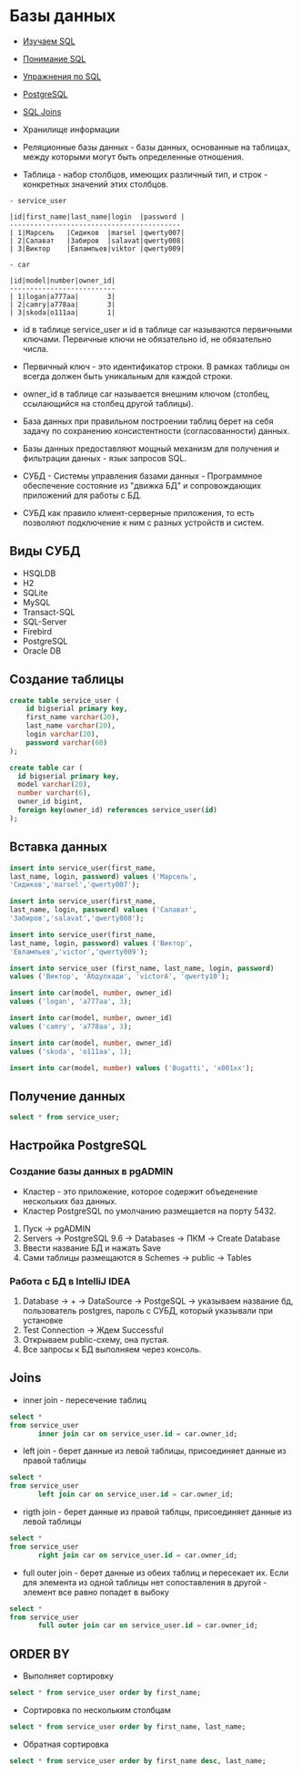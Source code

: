 # Базы данных

* [Изучаем SQL](https://edu.tatar.ru/upload/images/files/Линн%20Бейли%20-%20Изучаем%20SQL.pdf)

* [Понимание SQL](http://specfx.narod.ru/books/SQL_M_Gruber.pdf)

* [Упражнения по SQL](http://www.sql-ex.ru/?Lang=0)

* [PostgreSQL](https://www.enterprisedb.com/downloads/postgres-postgresql-downloads)

* [SQL Joins](https://www.w3schools.com/sql/sql_join.asp)

* Хранилище информации

* Реляционные базы данных - базы данных, основанные на таблицах, между которыми могут быть определенные отношения.

* Таблица - набор столбцов, имеющих различный тип, и строк - конкретных значений этих столбцов.

```
- service_user

|id|first_name|last_name|login  |password |
------------------------------------------
| 1|Марсель   |Сидиков  |marsel |qwerty007|
| 2|Салават   |Забиров  |salavat|qwerty008|
| 3|Виктор    |Евлампьев|viktor |qwerty009|

- car

|id|model|number|owner_id|
--------------------------
| 1|logan|a777aa|       3|
| 2|camry|a778aa|       3|
| 3|skoda|o111aa|       1|
```

* id в таблице service_user и id в таблице car называются первичными ключами. Первичные ключи не обязательно id, не обязательно числа.

* Первичный ключ - это идентификатор строки. В рамках таблицы он всегда должен быть уникальным для каждой строки.

* owner_id в таблице car называется внешним ключом (столбец, ссылающийся на столбец другой таблицы).

* База данных при правильном построении таблиц берет на себя задачу по сохранению консистентности (согласованности) данных.

* Базы данных предоставляют мощный механизм для получения и фильтрации данных - язык запросов SQL.

* СУБД - Системы управления базами данных - Программное обеспечение состояние из "движка БД" и сопровождающих приложений для работы с БД.

* СУБД как правило клиент-серверные приложения, то есть позволяют подключение к ним с разных устройств и систем.

## Виды СУБД

* HSQLDB
* H2
* SQLite
* MySQL
* Transact-SQL
* SQL-Server
* Firebird
* PostgreSQL
* Oracle DB

## Создание таблицы

```SQL
create table service_user (
	id bigserial primary key,
	first_name varchar(20),
	last_name varchar(20),
	login varchar(20),
	password varchar(60)
);

create table car (
  id bigserial primary key,
  model varchar(20),
  number varchar(6),
  owner_id bigint,
  foreign key(owner_id) references service_user(id)
);
```

## Вставка данных

```SQL
insert into service_user(first_name,
last_name, login, password) values ('Марсель',
'Сидиков','marsel','qwerty007');

insert into service_user(first_name,
last_name, login, password) values ('Салават',
'Забиров','salavat','qwerty008');

insert into service_user(first_name,
last_name, login, password) values ('Виктор',
'Евлампьев','victor','qwerty009');

insert into service_user (first_name, last_name, login, password)
values ('Виктор', 'Абдулхади', 'victorA', 'qwerty10');

insert into car(model, number, owner_id)
values ('logan', 'a777aa', 3);

insert into car(model, number, owner_id)
values ('camry', 'a778aa', 3);

insert into car(model, number, owner_id)
values ('skoda', 'o111aa', 1);

insert into car(model, number) values ('Bugatti', 'x001xx');
```

## Получение данных

```SQL
select * from service_user;
```

## Настройка PostgreSQL

### Создание базы данных в pgADMIN

* Кластер - это приложение, которое содержит объеденение нескольких баз данных.
* Кластер PostgreSQL по умолчанию размещается на порту 5432.

1. Пуск -> pgADMIN
2. Servers -> PostgreSQL 9.6 -> Databases -> ПКМ -> Create Database
3. Ввести название БД и нажать Save
4. Сами таблицы размещаются в Schemes -> public -> Tables

### Работа с БД в IntelliJ IDEA
1. Database -> + -> DataSource -> PostgeSQL -> указываем название бд, пользователь postgres, пароль с СУБД, который указывали при установке
2. Test Connection -> Ждем Successful
3. Открываем public-схему, она пустая.
4. Все запросы к БД выполняем через консоль.

## Joins

* inner join - пересечение таблиц

```SQL
select *
from service_user
       inner join car on service_user.id = car.owner_id;
```

* left join - берет данные из левой таблицы, присоединяет данные из правой таблицы

```SQL
select *
from service_user
       left join car on service_user.id = car.owner_id;
```

* rigth join - берет данные из правой таблцы, присоединяет данные из левой таблицы

```SQL
select *
from service_user
       right join car on service_user.id = car.owner_id;
```

* full outer join - берет данные из обеих таблиц и пересекает их. Если для элемента из одной таблицы нет сопоставления в другой - элемент все равно попадет в выбоку

```SQL
select *
from service_user
       full outer join car on service_user.id = car.owner_id;
```

## ORDER BY

* Выполняет сортировку

```SQL
select * from service_user order by first_name;
```

* Сортировка по нескольким столбцам

```SQL
select * from service_user order by first_name, last_name;
```

* Обратная сортировка

```SQL
select * from service_user order by first_name desc, last_name;
```